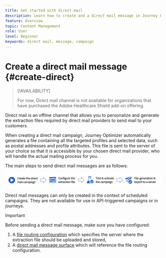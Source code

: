 ```yaml
---
title: Get started with direct mail
description: Learn how to create and a direct mail message in Journey Optimizer
feature: Overview
topic: Content Management
role: User
level: Beginner
keywords: direct mail, message, campaign
---
```

# Create a direct mail message {#create-direct}

>[!AVAILABILITY]
>
>For now, Direct mail channel is not available for organizations that have purchased the Adobe Healthcare Shield add-on offering.

Direct mail is an offline channel that allows you to personalize and generate the extraction files required by direct mail providers to send mail to your customers.

When creating a direct mail campaign, Journey Optimizer automatically generates a file containing all the targeted profiles and selected data, such as postal addresses and profile attributes. This file is sent to the server of your choice so that it is accessible by your chosen direct mail provider, who will handle the actual mailing process for you.

The main steps to send direct mail messages are as follows:

![](assets/dm-creation-process.png)

Direct mail messages can only be created in the context of scheduled campaigns. They are not available for use in API-triggered campaigns or in journeys.

>[!IMPORTANT]
>
>Before sending a direct mail message, make sure you have configured:
>
>1. A [file routing configuration](../direct-mail/direct-mail-configuration.md#file-routing-configuration) which specifies the server where the extraction file should be uploaded and stored,
>1. A [direct mail message surface](../direct-mail/direct-mail-configuration.md#direct-mail-surface) which will reference the file routing configuration.

